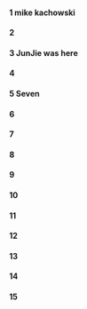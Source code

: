 #### 1 mike kachowski
#### 2
#### 3 JunJie was here
#### 4
#### 5 Seven
#### 6
#### 7
#### 8
#### 9
#### 10
#### 11
#### 12
#### 13
#### 14
#### 15